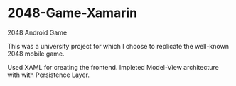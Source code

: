 # 2048-Game-Xamarin

2048 Android Game

This was a university project for which I choose to replicate the well-known 2048 mobile game.

Used XAML for creating the frontend. Impleted Model-View architecture with with Persistence Layer.
